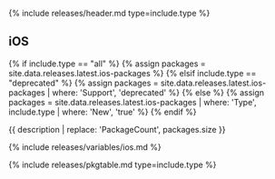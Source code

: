 {% include releases/header.md type=include.type %}

## iOS

{% if include.type == "all" %}
  {% assign packages = site.data.releases.latest.ios-packages %}
{% elsif include.type == "deprecated" %}
  {% assign packages = site.data.releases.latest.ios-packages | where: 'Support', 'deprecated' %}
{% else %}
  {% assign packages = site.data.releases.latest.ios-packages | where: 'Type', include.type | where: 'New', 'true' %}
{% endif %}

{{ description | replace: 'PackageCount', packages.size }}

{% include releases/variables/ios.md %}

{% include releases/pkgtable.md type=include.type %}